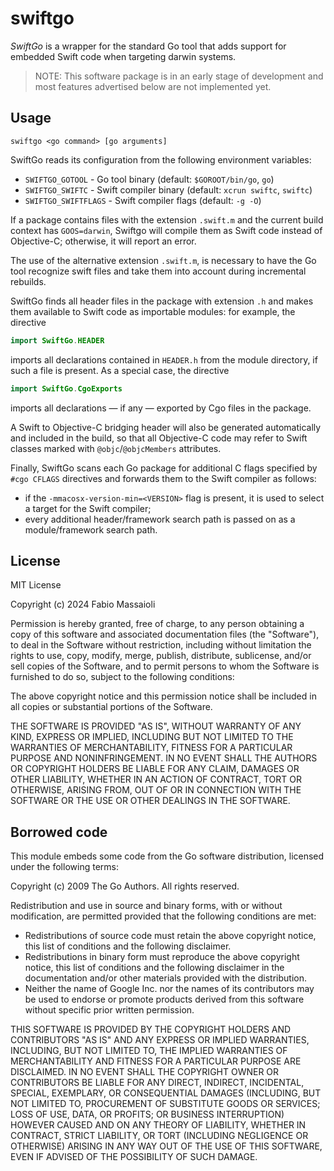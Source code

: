 # swiftgo

_SwiftGo_ is a wrapper for the standard Go tool that adds support for embedded
Swift code when targeting darwin systems.

> NOTE: This software package is in an early stage of development
> and most features advertised below are not implemented yet.

## Usage

```
swiftgo <go command> [go arguments]
```

SwiftGo reads its configuration from the following environment variables:

  - `SWIFTGO_GOTOOL` - Go tool binary (default: `$GOROOT/bin/go`, `go`)
  - `SWIFTGO_SWIFTC` - Swift compiler binary (default: `xcrun swiftc`, `swiftc`)
  - `SWIFTGO_SWIFTFLAGS` - Swift compiler flags (default: `-g -O`)

If a package contains files with the extension `.swift.m` and the current build
context has `GOOS=darwin`, Swiftgo will compile them as Swift code instead of
Objective-C; otherwise, it will report an error.

The use of the alternative extension `.swift.m`, is necessary to have the Go tool recognize swift files and take them into account during incremental rebuilds.

SwiftGo finds all header files in the package with extension `.h` and makes
them available to Swift code as importable modules: for example, the directive

```swift
import SwiftGo.HEADER
```

imports all declarations contained in `HEADER.h` from the module directory,
if such a file is present. As a special case, the directive

```swift
import SwiftGo.CgoExports
```

imports all declarations — if any — exported by Cgo files in the package.

A Swift to Objective-C bridging header will also be generated automatically
and included in the build, so that all Objective-C code may refer to Swift
classes marked with `@objc`/`@objcMembers` attributes.

Finally, SwiftGo scans each Go package for additional C flags specified
by `#cgo CFLAGS` directives and forwards them to the Swift compiler as follows:

  - if the `-mmacosx-version-min=<VERSION>` flag is present, it is used to select a target for the Swift compiler;
  - every additional header/framework search path is passed on as a module/framework search path.

## License

MIT License

Copyright (c) 2024 Fabio Massaioli

Permission is hereby granted, free of charge, to any person obtaining a copy
of this software and associated documentation files (the "Software"), to deal
in the Software without restriction, including without limitation the rights
to use, copy, modify, merge, publish, distribute, sublicense, and/or sell
copies of the Software, and to permit persons to whom the Software is
furnished to do so, subject to the following conditions:

The above copyright notice and this permission notice shall be included in all
copies or substantial portions of the Software.

THE SOFTWARE IS PROVIDED "AS IS", WITHOUT WARRANTY OF ANY KIND, EXPRESS OR
IMPLIED, INCLUDING BUT NOT LIMITED TO THE WARRANTIES OF MERCHANTABILITY,
FITNESS FOR A PARTICULAR PURPOSE AND NONINFRINGEMENT. IN NO EVENT SHALL THE
AUTHORS OR COPYRIGHT HOLDERS BE LIABLE FOR ANY CLAIM, DAMAGES OR OTHER
LIABILITY, WHETHER IN AN ACTION OF CONTRACT, TORT OR OTHERWISE, ARISING FROM,
OUT OF OR IN CONNECTION WITH THE SOFTWARE OR THE USE OR OTHER DEALINGS IN THE
SOFTWARE.

## Borrowed code

This module embeds some code from the Go software distribution, licensed under the following terms:

Copyright (c) 2009 The Go Authors. All rights reserved.

Redistribution and use in source and binary forms, with or without
modification, are permitted provided that the following conditions are
met:

   * Redistributions of source code must retain the above copyright
notice, this list of conditions and the following disclaimer.
   * Redistributions in binary form must reproduce the above
copyright notice, this list of conditions and the following disclaimer
in the documentation and/or other materials provided with the
distribution.
   * Neither the name of Google Inc. nor the names of its
contributors may be used to endorse or promote products derived from
this software without specific prior written permission.

THIS SOFTWARE IS PROVIDED BY THE COPYRIGHT HOLDERS AND CONTRIBUTORS
"AS IS" AND ANY EXPRESS OR IMPLIED WARRANTIES, INCLUDING, BUT NOT
LIMITED TO, THE IMPLIED WARRANTIES OF MERCHANTABILITY AND FITNESS FOR
A PARTICULAR PURPOSE ARE DISCLAIMED. IN NO EVENT SHALL THE COPYRIGHT
OWNER OR CONTRIBUTORS BE LIABLE FOR ANY DIRECT, INDIRECT, INCIDENTAL,
SPECIAL, EXEMPLARY, OR CONSEQUENTIAL DAMAGES (INCLUDING, BUT NOT
LIMITED TO, PROCUREMENT OF SUBSTITUTE GOODS OR SERVICES; LOSS OF USE,
DATA, OR PROFITS; OR BUSINESS INTERRUPTION) HOWEVER CAUSED AND ON ANY
THEORY OF LIABILITY, WHETHER IN CONTRACT, STRICT LIABILITY, OR TORT
(INCLUDING NEGLIGENCE OR OTHERWISE) ARISING IN ANY WAY OUT OF THE USE
OF THIS SOFTWARE, EVEN IF ADVISED OF THE POSSIBILITY OF SUCH DAMAGE.
